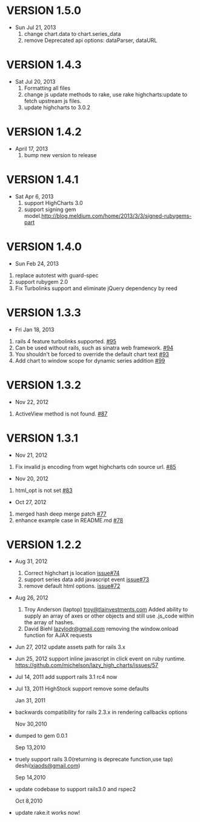 # VERSION 1.5.0
  * Sun Jul 21, 2013
    1. change chart.data to chart.series_data
    2. remove Deprecated api options: dataParser, dataURL
# VERSION 1.4.3
  * Sat Jul 20, 2013
    1. Formatting all files
    2. change js update methods to rake, use rake highcharts:update to fetch upstream js files.
    3. update highcharts to 3.0.2

# VERSION 1.4.2
  * April 17, 2013
    1. bump new version to release
# VERSION 1.4.1
  * Sat Apr 6, 2013
    1. support HighCharts 3.0
    2. support signing gem
       model.http://blog.meldium.com/home/2013/3/3/signed-rubygems-part
# VERSION 1.4.0
  * Sun Feb 24, 2013
  1. replace autotest with guard-spec
  2. support rubygem 2.0
  3. Fix Turbolinks support and eliminate jQuery dependency by reed

# VERSION 1.3.3
  * Fri Jan 18, 2013
  1. rails 4 feature turbolinks supported.
  [#95](https://github.com/michelson/lazy_high_charts/isues/95)
  2. Can be used without rails, such as sinatra web framework.
  [#94](https://github.com/michelson/lazy_high_charts/isues/96)
  3. You shouldn't be forced to override the default chart text
  [#93](https://github.com/michelson/lazy_high_charts/issues/93)
  4. Add chart to window scope for dynamic series addition
  [#99](https://github.com/michelson/lazy_high_charts/pull/99)

# VERSION 1.3.2
  * Nov 22, 2012
  1. ActiveView method is not found.
  [#87](https://github.com/michelson/lazy_high_charts/issues/87)

# VERSION 1.3.1
  * Nov 21, 2012
  1. Fix invalid js encoding from wget highcharts cdn source url.
  [#85](https://github.com/michelson/lazy_high_charts/issues/85)
  * Nov 20, 2012
  1. html_opt is not set
  [#83](https://github.com/michelson/lazy_high_charts/issues/83)
  * Oct 27, 2012
  1. merged hash deep merge patch
  [#77](https://github.com/michelson/lazy_high_charts/issues/77)
  2. enhance example case in README.md
  [#78](https://github.com/michelson/lazy_high_charts/issues/78)

# VERSION 1.2.2
* Aug 31, 2012
  1. Correct highchart js location
    [issue#74](https://github.com/michelson/lazy_high_charts/issues/74)
  2. support series data add javascript event
    [issue#73](https://github.com/michelson/lazy_high_charts/issues/73)
  3. remove default html options.
    [issue#72](https://github.com/michelson/lazy_high_charts/issues/72)

* Aug 26, 2012
  1. Troy Anderson (laptop) <troy@tlainvestments.com>
    Added ability to supply an array of axes or other objects and still use .js_code within the array of hashes.
  2. David Biehl <lazylodr@gmail.com>
    removing the window.onload function for AJAX requests

* Jun 27, 2012
    update assets path for rails 3.x

* Jun 25, 2012
    support inline javascript in click event on ruby runtime.
    https://github.com/michelson/lazy_high_charts/issues/57

* Jul 14, 2011
  add support rails 3.1 rc4 now

* Jul 13, 2011
  HighStock support
  remove some defaults

  Jan 31, 2011
* backwards compatibility for rails 2.3.x in rendering callbacks options

  Nov 30,2010
* dumped to gem 0.0.1

  Sep 13,2010
* truely support rails 3.0(returning is deprecate function,use tap) deshi(xiaods@gmail.com)

  Sep 14,2010
* update codebase to support rails3.0 and rspec2

  Oct 8,2010
* update rake.it works now!

